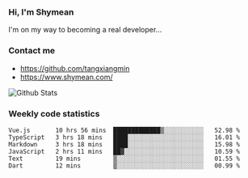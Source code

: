 ### Hi, I'm Shymean

I'm on my way to becoming a real developer...

### Contact me

- <https://github.com/tangxiangmin>
- <https://www.shymean.com/>

![Github Stats](https://github-readme-stats.vercel.app/api?username=tangxiangmin&show_icons=true&theme=dark)


###  Weekly code statistics

<!--START_SECTION:waka-->

```text
Vue.js       10 hrs 56 mins  █████████████▒░░░░░░░░░░░   52.98 %
TypeScript   3 hrs 18 mins   ████░░░░░░░░░░░░░░░░░░░░░   16.01 %
Markdown     3 hrs 18 mins   ████░░░░░░░░░░░░░░░░░░░░░   15.98 %
JavaScript   2 hrs 11 mins   ██▓░░░░░░░░░░░░░░░░░░░░░░   10.59 %
Text         19 mins         ▒░░░░░░░░░░░░░░░░░░░░░░░░   01.55 %
Dart         12 mins         ▒░░░░░░░░░░░░░░░░░░░░░░░░   00.99 %
```

<!--END_SECTION:waka-->
